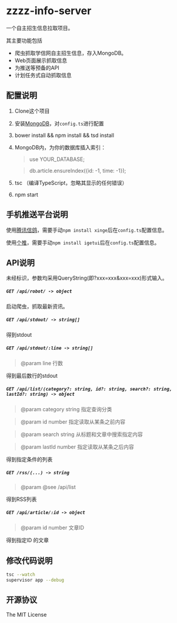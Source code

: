 zzzz-info-server
=====================

一个自主招生信息拉取项目。

其主要功能包括

* 爬虫抓取学信网自主招生信息，存入MongoDB。
* Web页面展示抓取信息
* 为推送等预备的API
* 计划任务式自动抓取信息

## 配置说明

1. Clone这个项目
2. 安装[MongoDB](https://www.mongodb.org/)，对``config.ts``进行配置
3. bower install && npm install && tsd install 
4. MongoDB内，为你的数据库插入索引：
    
    > use YOUR_DATABASE;
    
    > db.article.ensureIndex({id: -1, time: -1});
    
5. tsc （编译TypeScript，忽略其显示的任何错误）
6. npm start

## 手机推送平台说明

使用[腾讯信鸽](http://xg.qq.com/)，需要手动``npm install xinge``后在``config.ts``配置信息。

使用[个推](http://getui.com/)，需要手动``npm install igetui``后在``config.ts``配置信息。

## API说明

未经标识，参数均采用QueryString(即?xxx=xxx&xxx=xxx)形式输入。


##### ``GET /api/robot/ -> object``

启动爬虫，抓取最新资讯。


##### ``GET /api/stdout/ -> string[]``

得到stdout


##### ``GET /api/stdout/:line -> string[]``
> @param line 行数

得到最后数行的stdout


##### ``GET /api/list/(category?: string, id?: string, search?: string, lastId?: string) -> object``

> @param category string 指定查询分类

> @param id       number 指定读取从某条之前内容

> @param search   string 从标题和文章中搜索指定内容

> @param lastId   number 指定读取从某条之后内容

得到指定条件的列表

##### ``GET /rss/(...) -> string``

> @param @see /api/list

得到RSS列表

##### ``GET /api/article/:id -> object``

> @param id number 文章ID

得到指定ID 的文章


## 修改代码说明

```bash
tsc --watch
supervisor app --debug
```

## 开源协议

The MIT License